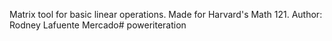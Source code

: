Matrix tool for basic linear operations. Made for Harvard's Math 121.
Author: Rodney Lafuente Mercado# poweriteration
